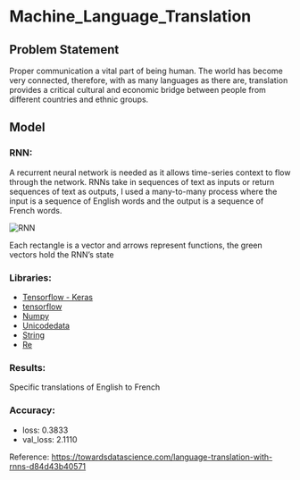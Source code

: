# Machine_Language_Translation

## Problem Statement

Proper communication a vital part of being human. The world has become very connected, therefore, with as many languages as there are, translation provides a critical cultural and economic bridge between people from different countries and ethnic groups.

## Model

### RNN:
A recurrent neural network is needed as it allows time-series context to flow through the network. RNNs take in sequences of text as inputs or return sequences of text as outputs, I used a many-to-many process where the input is a sequence of English words and the output is a sequence of French words.

![RNN](https://user-images.githubusercontent.com/62629426/222014075-63851463-0c0e-4ad9-9d37-44d530699082.png)

Each rectangle is a vector and arrows represent functions, the green vectors hold the RNN’s state

### Libraries: 
- [Tensorflow - Keras](https://www.tensorflow.org/api_docs/python/tf/keras)
- [tensorflow](https://www.tensorflow.org/)
- [Numpy](https://numpy.org/)
- [Unicodedata](https://docs.python.org/3/library/unicodedata.html)
- [String](https://docs.python.org/3/library/string.html)
- [Re](https://docs.python.org/3/library/re.html)

### Results:
Specific translations of English to French

### Accuracy:
- loss: 0.3833
- val_loss: 2.1110



Reference: https://towardsdatascience.com/language-translation-with-rnns-d84d43b40571

